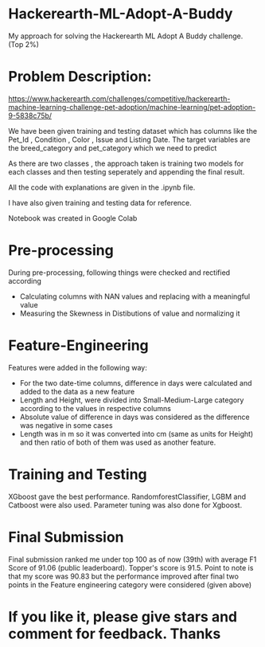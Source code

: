 # Hackerearth-ML-Adopt-A-Buddy
My approach for solving the Hackerearth ML Adopt A Buddy challenge. (Top 2%)

# Problem Description: 
https://www.hackerearth.com/challenges/competitive/hackerearth-machine-learning-challenge-pet-adoption/machine-learning/pet-adoption-9-5838c75b/

We have been given training and testing dataset which has columns like the Pet_Id , Condition , Color , Issue and Listing Date. The target variables are the breed_category and pet_category which we need to predict

As there are two classes , the approach taken is training two models for each classes and then testing seperately and appending the final result.

All the code with explanations are given in the .ipynb file.

I have also given training and testing data for reference.

Notebook was created in Google Colab

# Pre-processing

During pre-processing, following things were checked and rectified according
* Calculating columns with NAN values and replacing with a meaningful value
* Measuring the Skewness in Distibutions of value and normalizing it

# Feature-Engineering

Features were added in the following way:
* For the two date-time columns, difference in days were calculated and added to the data as a new feature
* Length and Height, were divided into Small-Medium-Large category according to the values in respective columns
* Absolute value of difference in days was considered as the difference was negative in some cases
* Length was in m so it was converted into cm (same as units for Height) and then ratio of both of them was used as another feature.

# Training and Testing
XGboost gave the best performance. RandomforestClassifier, LGBM and Catboost were also used. Parameter tuning was also done for Xgboost.

# Final Submission
Final submission ranked me under top 100 as of now (39th) with average F1 Score of 91.06 (public leaderboard). Topper's score is 91.5. Point to note is that my score was 90.83 but the performance improved after final two points in the Feature engineering category were considered (given above)

# If you like it, please give stars and comment for feedback. Thanks
